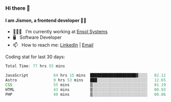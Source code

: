 ### Hi there 👋

#### I am Jismon, a frontend developer 👦🏻

- 🧑🏻‍💻   &nbsp; I’m currently working at <a href='https://www.ensolsystems.com/' target="_blank">Ensol Systems</a>
- 🖥   &nbsp; Software Developer
- 📫   &nbsp; How to reach me: <a href='https://www.linkedin.com/in/jismonthomas/'>LinkedIn</a> | <a href='mailto:hellojismonthomas@gmail.com'>Email</a>

Coding stat for last 30 days:
<!--START_SECTION:waka-->

```javascript
Total Time: 77 hrs 55 mins

JavaScript           64 hrs 15 mins  ████████████████████▓░░░░   82.12 %
Astro                9 hrs 53 mins   ███░░░░░░░░░░░░░░░░░░░░░░   12.65 %
CSS                  55 mins         ▒░░░░░░░░░░░░░░░░░░░░░░░░   01.19 %
HTML                 43 mins         ▒░░░░░░░░░░░░░░░░░░░░░░░░   00.93 %
PHP                  40 mins         ▒░░░░░░░░░░░░░░░░░░░░░░░░   00.86 %
```

<!--END_SECTION:waka-->

<!--
**jismonthomas/jismonthomas** is a ✨ _special_ ✨ repository because its `README.md` (this file) appears on your GitHub profile.

Here are some ideas to get you started:

- 🔭 I’m currently working on ...
- 🌱 I’m currently learning ...
- 👯 I’m looking to collaborate on ...
- 🤔 I’m looking for help with ...
- 💬 Ask me about ...
- 📫 How to reach me: ...
- 😄 Pronouns: ...
- ⚡ Fun fact: ...
-->
